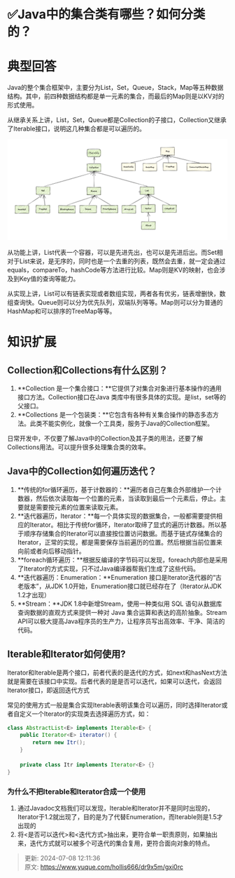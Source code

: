 # ✅Java中的集合类有哪些？如何分类的？

# 典型回答
Java的整个集合框架中，主要分为List，Set，Queue，Stack，Map等五种数据结构。其中，前四种数据结构都是单一元素的集合，而最后的Map则是以KV对的形式使用。



从继承关系上讲，List，Set，Queue都是Collection的子接口，Collection又继承了Iterable接口，说明这几种集合都是可以遍历的。



![1693116712014-5a1db396-f4e1-4d57-b2fd-33ae8f0410d7.png](./img/YttGvWVV_P0Uhcnj/1693116712014-5a1db396-f4e1-4d57-b2fd-33ae8f0410d7-081090.png)



从功能上讲，List代表一个容器，可以是先进先出，也可以是先进后出。而Set相对于List来说，是无序的，同时也是一个去重的列表，既然会去重，就一定会通过equals，compareTo，hashCode等方法进行比较。Map则是KV的映射，也会涉及到Key值的查询等能力。



从实现上讲，List可以有链表实现或者数组实现，两者各有优劣，链表增删快，数组查询快。Queue则可以分为优先队列，双端队列等等。Map则可以分为普通的HashMap和可以排序的TreeMap等等。

# 知识扩展
## **<font style="color:rgb(38, 38, 38);">Collection和Collections有什么区别？</font>**
1. **Collection 是一个集合接口：**它提供了对集合对象进行基本操作的通用接口方法。Collection接口在Java 类库中有很多具体的实现。是list，set等的父接口。
2. **Collections 是一个包装类：**它包含有各种有关集合操作的静态多态方法。此类不能实例化，就像一个工具类，服务于Java的Collection框架。

日常开发中，不仅要了解Java中的Collection及其子类的用法，还要了解Collections用法。可以提升很多处理集合类的效率。

## **<font style="color:rgb(38, 38, 38);">Java中的Collection如何遍历迭代？</font>**
1. **传统的for循环遍历，基于计数器的：**遍历者自己在集合外部维护一个计数器，然后依次读取每一个位置的元素，当读取到最后一个元素后，停止。主要就是需要按元素的位置来读取元素。
2. **迭代器遍历，Iterator：**每一个具体实现的数据集合，一般都需要提供相应的Iterator。相比于传统for循环，Iterator取缔了显式的遍历计数器。所以基于顺序存储集合的Iterator可以直接按位置访问数据。而基于链式存储集合的Iterator，正常的实现，都是需要保存当前遍历的位置。然后根据当前位置来向前或者向后移动指针。
3. **foreach循环遍历：**根据反编译的字节码可以发现，foreach内部也是采用了Iterator的方式实现，只不过Java编译器帮我们生成了这些代码。
4. **迭代器遍历：Enumeration：**Enumeration 接口是Iterator迭代器的“古老版本”，从JDK 1.0开始，Enumeration接口就已经存在了（Iterator从JDK 1.2才出现）
5. **Stream：**JDK 1.8中新增Stream，使用一种类似用 SQL 语句从数据库查询数据的直观方式来提供一种对 Java 集合运算和表达的高阶抽象。Stream API可以极大提高Java程序员的生产力，让程序员写出高效率、干净、简洁的代码。

## Iterable和Iterator如何使用?
Iterator和Iterable是两个接口，前者代表的是迭代的方式，如next和hasNext方法就是需要在该接口中实现。后者代表的是是否可以迭代，如果可以迭代，会返回Iterator接口，即返回迭代方式



常见的使用方式一般是集合实现Iterable表明该集合可以遍历，同时选择Iterator或者自定义一个Iterator的实现类去选择遍历方式，如：

```java
class AbstractList<E> implements Iterable<E> {
    public Iterator<E> iterator() {
        return new Itr();
    }

    private class Itr implements Iterator<E> {}
}
```

### 
### 为什么不把Iterable和Iterator合成一个使用
1. 通过Javadoc文档我们可以发现，Iterable和Iterator并不是同时出现的，Iterator于1.2就出现了，目的是为了代替Enumeration，而Iterable则是1.5才出现的
2. 将<是否可以迭代>和<迭代方式>抽出来，更符合单一职责原则，如果抽出来，迭代方式就可以被多个可迭代的集合复用，更符合面向对象的特点。



> 更新: 2024-07-08 12:11:36  
> 原文: <https://www.yuque.com/hollis666/dr9x5m/gxi0rc>